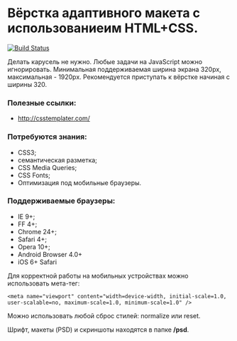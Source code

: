 # Вёрстка адаптивного макета с использованиеим HTML+CSS. 

[![Build Status](https://travis-ci.com/fabrikaodua/frontend-ui-scheduleplanner-7.svg?token=SFtUH4jzCXwsGcdDpLyU&branch=master)](https://travis-ci.com/fabrikaodua/frontend-ui-scheduleplanner-7)

Делать карусель не нужно. Любые задачи на JavaScript можно игнорировать. Минимальная поддерживаемая ширина экрана 320px, максимальная - 1920px. Рекомендуется приступать к вёрстке начиная с ширины 320.

### Полезные ссылки:

- http://csstemplater.com/

### Потребуются знания:

- CSS3;
- семантическая разметка;
- CSS Media Queries;
- CSS Fonts;
- Оптимизация под мобильные браузеры.

### Поддерживаемые браузеры:

- IE 9+;
- FF 4+;
- Chrome 24+;
- Safari 4+;
- Opera 10+;
- Android Browser 4.0+
- iOS 6+ Safari

Для корректной работы на мобильных устройствах можно использовать мета-тег:

    <meta name="viewport" content="width=device-width, initial-scale=1.0, user-scalable=no, maximum-scale=1.0, minimum-scale=1.0" />

Можно использовать любой сброс стилей: normalize или reset.

Шрифт, макеты (PSD) и скриншоты находятся в папке **/psd**.